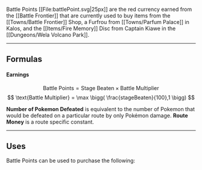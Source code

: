 Battle Points [[File:battlePoint.svg|25px]] are the red currency earned from the [[Battle Frontier]] that are currently used to buy items from the [[Towns/Battle Frontier]] Shop, a Furfrou from [[Towns/Parfum Palace]] in Kalos, and the [[Items/Fire Memory]] Disc from Captain Kiawe in the [[Dungeons/Wela Volcano Park]].

---

## Formulas
#### Earnings
$$ \text{Battle Points} =\text{Stage Beaten} \times \text{Battle Multiplier} $$
$$ \text{Battle Multiplier} = \max \bigg( \frac{stageBeaten}{100},1 \bigg) $$

**Number of Pokemon Defeated** is equivalent to the number of Pokemon that would be defeated on a particular route by only Pokémon damage.
**Route Money** is a route specific constant.

---

## Uses
Battle Points can be used to purchase the following:
